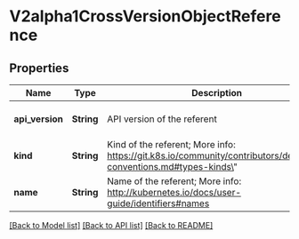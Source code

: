 # V2alpha1CrossVersionObjectReference

## Properties
Name | Type | Description | Notes
------------ | ------------- | ------------- | -------------
**api_version** | **String** | API version of the referent | [optional] [default to null]
**kind** | **String** | Kind of the referent; More info: https://git.k8s.io/community/contributors/devel/api-conventions.md#types-kinds\&quot; | [default to null]
**name** | **String** | Name of the referent; More info: http://kubernetes.io/docs/user-guide/identifiers#names | [default to null]

[[Back to Model list]](../README.md#documentation-for-models) [[Back to API list]](../README.md#documentation-for-api-endpoints) [[Back to README]](../README.md)



